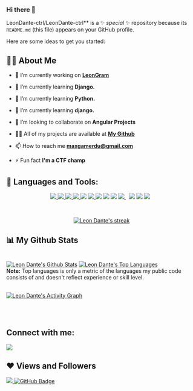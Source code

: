 ### Hi there 👋

LeonDante-ctrl/LeonDante-ctrl** is a ✨ _special_ ✨ repository because its `README.md` (this file) appears on your GitHub profile.

Here are some ideas to get you started:

## 🙋‍♂️ About Me

- 🔭 I’m currently working on **[LeonGram](https://leongram.herokuapp.com/)**

- 🌱 I’m currently learning **Django.**

- 🌱 I’m currently learning **Python.**

- 🌱 I’m currently learning **django.**

- 👯 I’m looking to collaborate on **Angular Projects**

- 👨‍💻 All of my projects are available at **[My Github](https://github.com/LeonDante-ctrl)**

- 📫 How to reach me **maxgamerdu@gmail.com**

- ⚡ Fun fact **I'm a CTF champ**

## 🚀 Languages and Tools:

<p align="center"> 
    <a href="https://developer.mozilla.org/en-US/docs/Web/JavaScript" target="_blank"> <img src="https://img.icons8.com/color/48/000000/javascript.png"/> </a> 
    <a href="https://www.w3.org/html/" target="_blank"> <img src="https://img.icons8.com/color/48/000000/html-5.png"/> </a> 
    <a href="https://www.w3schools.com/css/" target="_blank"> <img src="https://img.icons8.com/color/48/000000/css3.png"/> </a> 
    <a href="https://getbootstrap.com" target="_blank"> <img src="https://img.icons8.com/color/48/000000/bootstrap.png"/> </a> 
    <a href="https://figma.com/" target="_blank"> <img src="https://img.icons8.com/fluency/48/000000/figma.png"/></a>  
    <a href="https://git-scm.com/" target="_blank"> <img src="https://img.icons8.com/color/48/000000/git.png"/> </a> 
    <a  href="https://jQuery.com/" target="_blank"> <img src="https://img.icons8.com/external-tal-revivo-shadow-tal-revivo/38/000000/external-jquery-is-a-javascript-library-designed-to-simplify-html-logo-shadow-tal-revivo.png"/></a>
    <a href="https://angular.io/" target="_blank"> <img src="https://img.icons8.com/external-tal-revivo-color-tal-revivo/38/000000/external-angular-a-typescript-based-open-source-web-application-framework-logo-color-tal-revivo.png"/></a>
    <a href="https://www.python.org/" target="_blank"> <img src="https://img.icons8.com/color/42/000000/python--v1.png"/></a> 
    <a style="padding-right:8px;" href="https://www.postgresql.org/" target="_blank"> <img src="https://img.icons8.com/color/43/000000/postgreesql.png"/> </a>
    <a href="https://flask.palletsprojects.com/en/2.0.x/" target="_blank"> <img src="https://img.icons8.com/fluency/50/000000/flask.png"/></a> 
    <a href="https://www.djangoproject.com/" target="_blank"> <img src="https://img.icons8.com/color/50/000000/django.png"/></a>
    <a style="padding-right:8px;" href="https://www.heroku.com/" target="_blank"> <img src="https://img.icons8.com/color/40/000000/heroku.png"/> </a>      
</p>


<br/>

<p align="center">
    <a href="https://github.com/leondante-ctrl/github-readme-streak-stats">
        <img title="🔥 Get streak stats for your profile at git.io/streak-stats" alt="Leon Dante's streak" src="https://github-readme-streak-stats.herokuapp.com/?user=leondante-ctrl&theme=black-ice&hide_border=true&stroke=0000&background=060A0CD0"/>
    </a>
</p>

## 📊 My Github Stats

  <br/>
    <a href="https://github.com/leondante-ctrl/github-readme-stats"><img alt="Leon Dante's Github Stats" src="https://github-readme-stats.vercel.app/api?username=Leon Dante's&show_icons=true&count_private=true&theme=react&hide_border=true&bg_color=0D1117" /></a>
  <a href="https://github.com/leondante-ctrl/github-readme-stats"><img alt="Leon Dante's Top Languages" src="https://github-readme-stats.vercel.app/api/top-langs/?username=leondante-ctrl&langs_count=8&count_private=true&layout=compact&theme=react&hide_border=true&bg_color=0D1117" /></a>
  <br/>
  <b>Note:</b> Top languages is only a metric of the languages my public code consists of and doesn't reflect experience or skill level.


<br/>
<br/>

<a href="https://github.com/leondante-ctrl/github-readme-activity-graph"><img alt="Leon Dante's Activity Graph" src="https://activity-graph.herokuapp.com/graph?username=leondante-ctrl&bg_color=0D1117&color=5BCDEC&line=5BCDEC&point=FFFFFF&hide_border=true" /></a>

<br/>
<br/>

## Connect with me:
<p align="left">

<a href = "https://www.linkedin.com/in/leon-dante-399840214/"><img src="https://img.icons8.com/fluent/48/000000/linkedin.png"/></a>

</p>

## ❤ Views and Followers
<a href="https://github.com/leondante-ctrl/github-profile-views-counter">
    <img src="https://komarev.com/ghpvc/?username=leondante-ctrl">
</a>
<a href="https://github.com/ivymmurithi?tab=followers"><img src="https://img.shields.io/github/followers/ivymmurithi?label=Followers&style=social" alt="GitHub Badge"></a>
